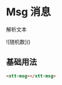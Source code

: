 <script setup>
import { onMounted, onUnmounted } from 'vue'
import "./css/com.css"
import GUI from "lil-gui";

let gui;

onMounted(async () => {
	await Promise.all([
		import("../../dist/xtt-button.js"),
		import("../../dist/xtt-text-edit.js"),
		import("../../dist/xtt-msg.js"),
	])

	const operate = document.getElementById("operate");

	gui = new GUI({
		container: document.querySelector(".operate-wrapper")
	});

	const obj = {
		content: "![随机数]()",
	};

	const valueController = gui.add(obj, "content").onChange((value) => {
		operate.textContent = value;
	});

});

onUnmounted(() => {
	gui.destroy();
});
</script>

# Msg 消息

解析文本

<section class="operate-wrapper">
	<div class="operate-content">
		<xtt-msg id="operate">![随机数]()</xtt-msg>
	</div>
</section>

## 基础用法

<section class="wrap">
	<xtt-msg></xtt-msg>
</section>

```html
<xtt-msg></xtt-msg>
```
